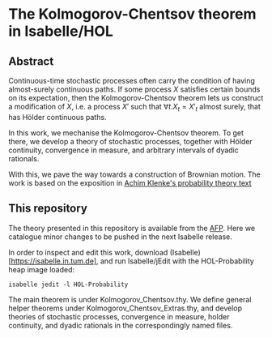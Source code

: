 # The Kolmogorov-Chentsov theorem in Isabelle/HOL

## Abstract

Continuous-time stochastic processes often carry the condition of having
almost-surely continuous paths. If some process $X$ satisfies certain bounds on
its expectation, then the Kolmogorov-Chentsov theorem lets us construct
a modification of $X$, i.e. a process $X'$ such that $\forall t. X_t = X'_t$
almost surely, that has Hölder continuous paths.

In this work, we mechanise the Kolmogorov-Chentsov theorem. To get there,
we develop a theory of stochastic processes, together with Hölder
continuity, convergence in measure, and arbitrary intervals of dyadic
rationals.

With this, we pave the way towards a construction of Brownian motion. The work
is based on the exposition in [Achim Klenke's probability theory
text](https://link.springer.com/book/10.1007/978-3-030-56402-5)

## This repository

The theory presented in this repository is available from the [AFP](https://www.isa-afp.org/entries/Kolmogorov_Chentsov.html). Here we catalogue minor changes to be pushed in the next Isabelle release.

In order to inspect and edit this work, download (Isabelle)[https://isabelle.in.tum.de], and run Isabelle/jEdit with the HOL-Probability heap image loaded:

```
isabelle jedit -l HOL-Probability
```

The main theorem is under Kolmogorov_Chentsov.thy. We define general helper theorems under Kolmogorov_Chentsov_Extras.thy, and develop theories of stochastic processes, convergence in measure, holder continuity, and dyadic rationals in the correspondingly named files.
